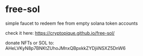 # free-sol
simple faucet to redeem fee from empty solana token accounts

check it here: https://cryptopique.github.io/free-sol/

donate NFTs or SOL to: AHeLVKyN8p7BNKtZUhoJMnxQBpxkkZYDjiiNSXZ5DnW6

